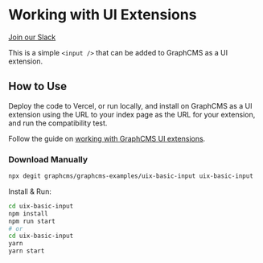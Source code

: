 # Working with UI Extensions

[Join our Slack](https://slack.graphcms.com)

This is a simple `<input />` that can be added to GraphCMS as a UI extension.

## How to Use

Deploy the code to Vercel, or run locally, and install on GraphCMS as a UI extension using the URL to your index page as the URL for your extension, and run the compatibility test.

Follow the guide on [working with GraphCMS UI extensions](https://graphcms.com/guides/working-with-ui-extensions).

### Download Manually

```bash
npx degit graphcms/graphcms-examples/uix-basic-input uix-basic-input
```

Install & Run:

```bash
cd uix-basic-input
npm install
npm run start
# or
cd uix-basic-input
yarn
yarn start
```
